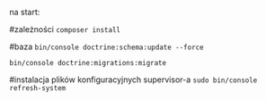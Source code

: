 na start:

#zależności
```composer install```

#baza
 ```bin/console doctrine:schema:update --force```
 
 ```bin/console doctrine:migrations:migrate```
 
 
 
#instalacja plików konfiguracyjnych supervisor-a
 ```sudo bin/console refresh-system```